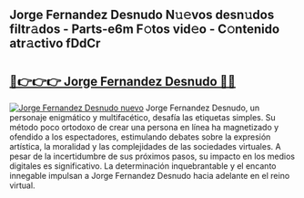## Jorge Fernandez Desnudo N𝚞𝚎vos desn𝚞dos filtr𝚊dos - Parts-e6m F𝚘tos vid𝚎o - C𝚘ntenido atr𝚊ctivo fDdCr

# <h2><a href="http://mb1mbuq.tromn.icu/?c=Jorge+Fernandez+Desnudo">🔗👉👉👉 Jorge Fernandez Desnudo 🔗🔗</a></h2>

[![Jorge Fernandez Desnudo nuevo](https://i.imgur.com/pEAQMta.gif)](http://mb1mbuq.tromn.icu/?c=Jorge+Fernandez+Desnudo)
Jorge Fernandez Desnudo, un personaje enigmático y multifacético, desafía las etiquetas simples. Su método poco ortodoxo de crear una persona en línea ha magnetizado y ofendido a los espectadores, estimulando debates sobre la expresión artística, la moralidad y las complejidades de las sociedades virtuales. A pesar de la incertidumbre de sus próximos pasos, su impacto en los medios digitales es significativo. La determinación inquebrantable y el encanto innegable impulsan a Jorge Fernandez Desnudo hacia adelante en el reino virtual.

